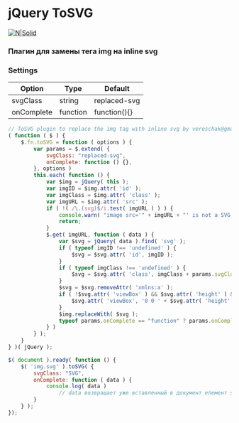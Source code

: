 # jQuery ToSVG
[![N|Solid](https://www.wysiwygwebbuilder.com/images/SVGImage.jpg)](https://www.w3schools.com/html/html5_svg.asp)

### Плагин для замены тега img на inline svg

### Settings

Option | Type | Default 
------ | ---- | ------- 
svgClass | string | replaced-svg 
onComplete | function | function(){} 

```javascript
// ToSVG plugin to replace the img tag with inline svg by vereschak@gmail.com
( function ( $ ) {
    $.fn.toSVG = function ( options ) {
        var params = $.extend( {
            svgClass: "replaced-svg",
            onComplete: function () {},
        }, options )
        this.each( function () {
            var $img = jQuery( this );
            var imgID = $img.attr( 'id' );
            var imgClass = $img.attr( 'class' );
            var imgURL = $img.attr( 'src' );
            if ( !( /\.(svg)$/i.test( imgURL ) ) ) {
                console.warn( "image src='" + imgURL + "' is not a SVG, item remained tag <img/> " );
                return;
            }
            $.get( imgURL, function ( data ) {
                var $svg = jQuery( data ).find( 'svg' );
                if ( typeof imgID !== 'undefined' ) {
                    $svg = $svg.attr( 'id', imgID );
                }
                if ( typeof imgClass !== 'undefined' ) {
                    $svg = $svg.attr( 'class', imgClass + params.svgClass );
                }
                $svg = $svg.removeAttr( 'xmlns:a' );
                if ( !$svg.attr( 'viewBox' ) && $svg.attr( 'height' ) && $svg.attr( 'width' ) ) {
                    $svg.attr( 'viewBox', '0 0 ' + $svg.attr( 'height' ) + ' ' + $svg.attr( 'width' ) )
                }
                $img.replaceWith( $svg );
                typeof params.onComplete == "function" ? params.onComplete.call( this, data ) : '';
            } )
        } );
    }
} )( jQuery );

$( document ).ready( function () {
    $( 'img.svg' ).toSVG( {
        svgClass: "SVG",
        onComplete: function ( data ) {
            console.log( data )
                // data возвращает уже вставленный в документ елемент svg
        }
    } );
});
```
